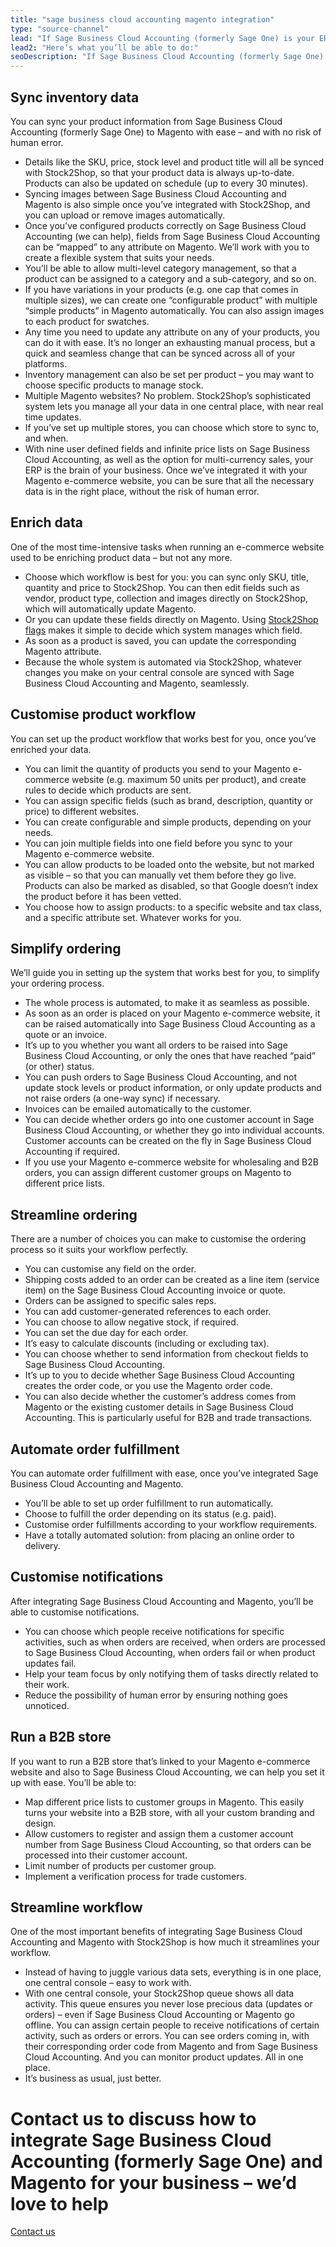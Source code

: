 ```yaml
---
title: "sage business cloud accounting magento integration"
type: "source-channel"
lead: "If Sage Business Cloud Accounting (formerly Sage One) is your ERP and you’re running a Magento e-commerce website, it’s important that they are in sync to ensure the most efficient workflow. A Sage Business Cloud Accounting Magento integration ensures a seamless e-commerce experience."
lead2: "Here’s what you’ll be able to do:"
seoDescription: "If Sage Business Cloud Accounting (formerly Sage One) is your ERP and you’re running a Magento e-commerce website, it’s important that they are in sync to ensure the most efficient workflow. A Sage Business Cloud Accounting Magento Integration ensures a seamless e-commerce experience."
---
```


Sync inventory data
-------------------

You can sync your product information from Sage Business Cloud Accounting (formerly Sage One) to Magento with ease – and with no risk of human error.

*   Details like the SKU, price, stock level and product title will all be synced with Stock2Shop, so that your product data is always up-to-date. Products can also be updated on schedule (up to every 30 minutes).
*   Syncing images between Sage Business Cloud Accounting and Magento is also simple once you’ve integrated with Stock2Shop, and you can upload or remove images automatically.
*   Once you’ve configured products correctly on Sage Business Cloud Accounting (we can help), fields from Sage Business Cloud Accounting can be “mapped” to any attribute on Magento. We’ll work with you to create a flexible system that suits your needs.
*   You’ll be able to allow multi-level category management, so that a product can be assigned to a category and a sub-category, and so on.
*   If you have variations in your products (e.g. one cap that comes in multiple sizes), we can create one “configurable product” with multiple “simple products” in Magento automatically. You can also assign images to each product for swatches.
*   Any time you need to update any attribute on any of your products, you can do it with ease. It’s no longer an exhausting manual process, but a quick and seamless change that can be synced across all of your platforms.
*   Inventory management can also be set per product – you may want to choose specific products to manage stock.
*   Multiple Magento websites? No problem. Stock2Shop’s sophisticated system lets you manage all your data in one central place, with near real time updates.
*   If you’ve set up multiple stores, you can choose which store to sync to, and when.
*   With nine user defined fields and infinite price lists on Sage Business Cloud Accounting, as well as the option for multi-currency sales, your ERP is the brain of your business. Once we’ve integrated it with your Magento e-commerce website, you can be sure that all the necessary data is in the right place, without the risk of human error.

Enrich data
-----------

One of the most time-intensive tasks when running an e-commerce website used to be enriching product data – but not any more.

*   Choose which workflow is best for you: you can sync only SKU, title, quantity and price to Stock2Shop. You can then edit fields such as vendor, product type, collection and images directly on Stock2Shop, which will automatically update Magento.
*   Or you can update these fields directly on Magento. Using [Stock2Shop flags](/documentation/key-concepts/flags/ "Stock2Shop flags") makes it simple to decide which system manages which field.
*   As soon as a product is saved, you can update the corresponding Magento attribute.
*   Because the whole system is automated via Stock2Shop, whatever changes you make on your central console are synced with Sage Business Cloud Accounting and Magento, seamlessly.

Customise product workflow
--------------------------

You can set up the product workflow that works best for you, once you’ve enriched your data.

*   You can limit the quantity of products you send to your Magento e-commerce website (e.g. maximum 50 units per product), and create rules to decide which products are sent.
*   You can assign specific fields (such as brand, description, quantity or price) to different websites.
*   You can create configurable and simple products, depending on your needs.
*   You can join multiple fields into one field before you sync to your Magento e-commerce website.
*   You can allow products to be loaded onto the website, but not marked as visible – so that you can manually vet them before they go live. Products can also be marked as disabled, so that Google doesn’t index the product before it has been vetted.
*   You choose how to assign products: to a specific website and tax class, and a specific attribute set. Whatever works for you.

Simplify ordering
-----------------

We’ll guide you in setting up the system that works best for you, to simplify your ordering process.

*   The whole process is automated, to make it as seamless as possible.
*   As soon as an order is placed on your Magento e-commerce website, it can be raised automatically into Sage Business Cloud Accounting as a quote or an invoice.
*   It’s up to you whether you want all orders to be raised into Sage Business Cloud Accounting, or only the ones that have reached “paid” (or other) status.
*   You can push orders to Sage Business Cloud Accounting, and not update stock levels or product information, or only update products and not raise orders (a one-way sync) if necessary.
*   Invoices can be emailed automatically to the customer.
*   You can decide whether orders go into one customer account in Sage Business Cloud Accounting, or whether they go into individual accounts. Customer accounts can be created on the fly in Sage Business Cloud Accounting if required.
*   If you use your Magento e-commerce website for wholesaling and B2B orders, you can assign different customer groups on Magento to different price lists.

Streamline ordering
-------------------

There are a number of choices you can make to customise the ordering process so it suits your workflow perfectly.

*   You can customise any field on the order.
*   Shipping costs added to an order can be created as a line item (service item) on the Sage Business Cloud Accounting invoice or quote.
*   Orders can be assigned to specific sales reps.
*   You can add customer-generated references to each order.
*   You can choose to allow negative stock, if required.
*   You can set the due day for each order.
*   It’s easy to calculate discounts (including or excluding tax).
*   You can choose whether to send information from checkout fields to Sage Business Cloud Accounting.
*   It’s up to you to decide whether Sage Business Cloud Accounting creates the order code, or you use the Magento order code.
*   You can also decide whether the customer’s address comes from Magento or the existing customer details in Sage Business Cloud Accounting. This is particularly useful for B2B and trade transactions.

Automate order fulfillment
--------------------------

You can automate order fulfillment with ease, once you’ve integrated Sage Business Cloud Accounting and Magento.

*   You’ll be able to set up order fulfillment to run automatically.
*   Choose to fulfill the order depending on its status (e.g. paid).
*   Customise order fulfillments according to your workflow requirements.
*   Have a totally automated solution: from placing an online order to delivery.

Customise notifications
-----------------------

After integrating Sage Business Cloud Accounting and Magento, you’ll be able to customise notifications.

*   You can choose which people receive notifications for specific activities, such as when orders are received, when orders are processed to Sage Business Cloud Accounting, when orders fail or when product updates fail.
*   Help your team focus by only notifying them of tasks directly related to their work.
*   Reduce the possibility of human error by ensuring nothing goes unnoticed.

Run a B2B store
---------------

If you want to run a B2B store that’s linked to your Magento e-commerce website and also to Sage Business Cloud Accounting, we can help you set it up with ease. You’ll be able to:

*   Map different price lists to customer groups in Magento. This easily turns your website into a B2B store, with all your custom branding and design.
*   Allow customers to register and assign them a customer account number from Sage Business Cloud Accounting, so that orders can be processed into their customer account.
*   Limit number of products per customer group.
*   Implement a verification process for trade customers.

Streamline workflow
-------------------

One of the most important benefits of integrating Sage Business Cloud Accounting and Magento with Stock2Shop is how much it streamlines your workflow.

*   Instead of having to juggle various data sets, everything is in one place, one central console – easy to work with.
*   With one central console, your Stock2Shop queue shows all data activity. This queue ensures you never lose precious data (updates or orders) – even if Sage Business Cloud Accounting or Magento go offline. You can assign certain people to receive notifications of certain activity, such as orders or errors. You can see orders coming in, with their corresponding order code from Magento and from Sage Business Cloud Accounting. And you can monitor product updates. All in one place.
*   It’s business as usual, just better.

Contact us to discuss how to integrate Sage Business Cloud Accounting (formerly Sage One) and Magento for your business – we’d love to help
===========================================================================================================================================

[Contact us](/contact-us "Contact Stock2Shop")
